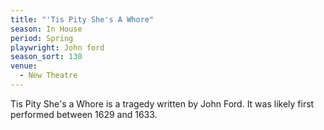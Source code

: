 ```yaml
---
title: "'Tis Pity She's A Whore"
season: In House
period: Spring
playwright: John ford
season_sort: 130
venue:
  - New Theatre
---
```


Tis Pity She's a Whore is a tragedy written by John Ford. It was likely first performed between 1629 and 1633.
